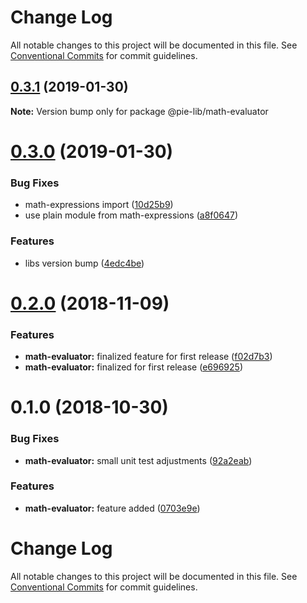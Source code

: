 # Change Log

All notable changes to this project will be documented in this file.
See [Conventional Commits](https://conventionalcommits.org) for commit guidelines.

## [0.3.1](https://github.com/pie-framework/pie-lib/compare/@pie-lib/math-evaluator@0.3.0...@pie-lib/math-evaluator@0.3.1) (2019-01-30)

**Note:** Version bump only for package @pie-lib/math-evaluator





# [0.3.0](https://github.com/pie-framework/pie-lib/compare/@pie-lib/math-evaluator@0.2.0...@pie-lib/math-evaluator@0.3.0) (2019-01-30)


### Bug Fixes

* math-expressions import ([10d25b9](https://github.com/pie-framework/pie-lib/commit/10d25b9))
* use plain module from math-expressions ([a8f0647](https://github.com/pie-framework/pie-lib/commit/a8f0647))


### Features

* libs version bump ([4edc4be](https://github.com/pie-framework/pie-lib/commit/4edc4be))





<a name="0.2.0"></a>
# [0.2.0](https://github.com/pie-framework/pie-lib/compare/@pie-lib/math-evaluator@0.1.0...@pie-lib/math-evaluator@0.2.0) (2018-11-09)


### Features

* **math-evaluator:** finalized feature for first release ([f02d7b3](https://github.com/pie-framework/pie-lib/commit/f02d7b3))
* **math-evaluator:** finalized for first release ([e696925](https://github.com/pie-framework/pie-lib/commit/e696925))





<a name="0.1.0"></a>
# 0.1.0 (2018-10-30)


### Bug Fixes

* **math-evaluator:** small unit test adjustments ([92a2eab](https://github.com/pie-framework/pie-lib/commit/92a2eab))


### Features

* **math-evaluator:** feature added ([0703e9e](https://github.com/pie-framework/pie-lib/commit/0703e9e))





# Change Log

All notable changes to this project will be documented in this file.
See [Conventional Commits](https://conventionalcommits.org) for commit guidelines.
